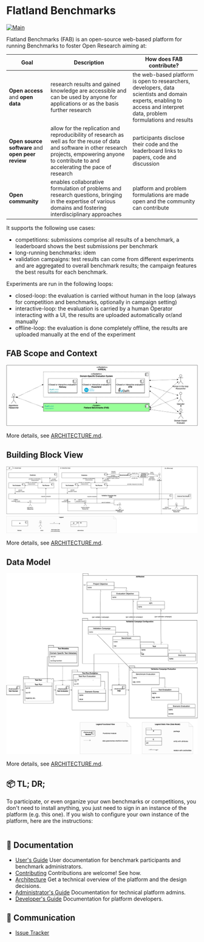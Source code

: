 Flatland Benchmarks
===================
[![Main](https://github.com/flatland-association/flatland-benchmarks/actions/workflows/checks.yml/badge.svg)](https://github.com/flatland-association/flatland-benchmarks/actions/workflows/checks.yml)

Flatland Benchmarks (FAB) is an open-source web-based platform for running Benchmarks to foster Open Research aiming at:

| Goal                                               | Description                                                                                                                                                                                                  | How does FAB contribute?                                                                                                                                               |
|----------------------------------------------------|--------------------------------------------------------------------------------------------------------------------------------------------------------------------------------------------------------------|------------------------------------------------------------------------------------------------------------------------------------------------------------------------|
| **Open access** and **open data**                  | research results and gained knowledge are accessible and can be used by anyone for applications or as the basis further research                                                                             | the web-based platform is open to researchers, developers, data scientists and domain experts, enabling to access and interpret data, problem formulations and results |
| **Open source software**  and **open peer review** | allow for the replication and reproducibility of research as well as for the reuse of data and software in other research projects, empowering anyone to contribute to and accelerating the pace of research | participants disclose their code and the leaderboard links to papers, code and discussion                                                                              |
| **Open community**                                 | enables collaborative formulation of problems and research questions, bringing in the expertise of various domains and fostering interdisciplinary approaches                                                | platform and problem formulations are made open and the community can contribute                                                                                       |

It supports the following use cases:

* competitions: submissions comprise all results of a benchmark, a leaderboard shows the best submissions per benchmark
* long-running benchmarks: idem
* validation campaigns: test results can come from different experiments and are aggregated to overall benchmark results; the campaign features the best results for each benchmark.

Experiments are run in the following loops:

* closed-loop: the evaluation is carried without human in the loop (always for competition and benchmarks, optionally in campaign setting)
* interactive-loop: the evaluation is carried by a human Operator interacting with a UI, the results are uploaded automatically or/and manually
* offline-loop: the evaluation is done completely offline, the results are uploaded manually at the end of the experiment


## FAB Scope and Context

![SystemContext.drawio.png](docs/img/architecture/SystemContext.drawio.png)

More details, see [ARCHITECTURE.md](docs/ARCHITECTURE.md).

## Building Block View

![Closed_and_Interactive_Loop_Eval.drawio.png](docs/img/architecture/Closed_and_Interactive_Loop_Eval.drawio.png)

More details, see [ARCHITECTURE.md](docs/ARCHITECTURE.md).

## Data Model

![DataModel.drawio.png](docs/img/architecture/DataModel.drawio.png)

More details, see [ARCHITECTURE.md](docs/ARCHITECTURE.md).

📦 TL; DR;
----------
To participate, or even organize your own benchmarks or competitions, you don't need to install anything, you just need to sign in an instance of the platform (e.g. this one). If you wish to configure your own instance of the platform, here are the instructions:

```shell

```

📑 Documentation
----------------

* [User's Guide](docs/USER_GUIDE.md) User documentation for benchmark participants and benchmark administrators.
* [Contributing](docs/CONTRIBUTING.md) Contributions are welcome! See how.
* [Architecture](docs/ARCHITECTURE.md) Get a technical overview of the platform and the design decisions.
* [Administrator's Guide](docs/ADMINISTRATION.md) Documentation for technical platform admins.
* [Developer's Guide](docs/DEVELOPMENT.md) Documentation for platform developers.

💬 Communication
----------------

* [Issue Tracker](https://github.com/flatland-association/flatland-benchmarks/issues/)
